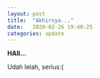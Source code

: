 ```yaml
---
layout: post
title:  "Akhirnya..."
date:   2020-02-26 19:40:25
categories: update
---
```


**HAII...**

Udah lelah, serius:(
